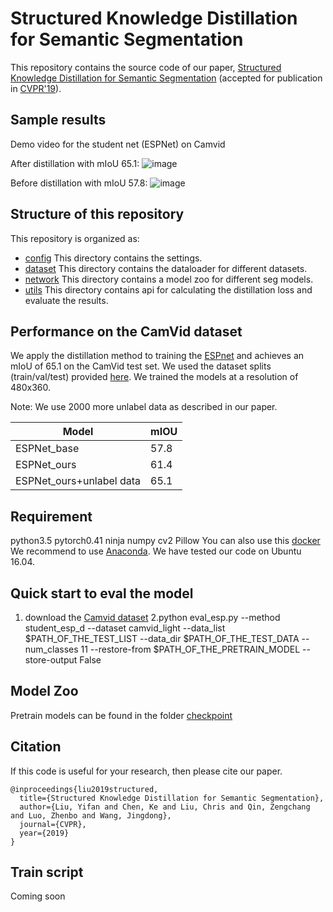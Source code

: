 #  Structured Knowledge Distillation for Semantic Segmentation

This repository contains the source code of our paper, [Structured Knowledge Distillation for Semantic Segmentation](https://arxiv.org/pdf/1903.04197.pdf) (accepted for publication in [CVPR'19](http://cvpr2019.thecvf.com/)).

## Sample results

Demo video for the student net (ESPNet) on Camvid

After distillation with mIoU 65.1:
![image]( https://github.com/irfanICMLL/structure_knowledge_distillation/blob/master/demo/output_sd_esp.gif)

Before distillation with mIoU 57.8:
![image]( https://github.com/irfanICMLL/structure_knowledge_distillation/blob/master/demo/output_base_esp.gif)
  



## Structure of this repository
This repository is organized as:
* [config](/config/) This directory contains the settings.
* [dataset](/dataset/) This directory contains the dataloader for different datasets.
* [network](/network/) This directory contains a model zoo for different seg models.
* [utils](/utils/) This directory contains api for calculating the distillation loss and evaluate the results.

## Performance on the CamVid dataset
We apply the distillation method to training the [ESPnet](https://github.com/sacmehta/ESPNet) and achieves an mIoU of 65.1 on the CamVid test set. We used the dataset splits (train/val/test) provided [here](https://github.com/alexgkendall/SegNet-Tutorial). We trained the models at a resolution of 480x360.

Note: We use 2000 more unlabel data as described in our paper.

| Model | mIOU | 
| --  | -- |
| ESPNet_base | 57.8 |
| ESPNet_ours | 61.4 |
| ESPNet_ours+unlabel data | 65.1 |


## Requirement
python3.5 
pytorch0.41 
ninja 
numpy 
cv2 
Pillow
You can also use this [docker](https://hub.docker.com/r/rainbowsecret/pytorch04/tags/)
We recommend to use [Anaconda](https://conda.io/docs/user-guide/install/linux.html). We have tested our code on Ubuntu 16.04.

## Quick start to eval the model
1. download the [Camvid dataset](https://github.com/alexgkendall/SegNet-Tutorial)
2.python eval_esp.py --method student_esp_d --dataset camvid_light --data_list $PATH_OF_THE_TEST_LIST --data_dir $PATH_OF_THE_TEST_DATA --num_classes 11 --restore-from $PATH_OF_THE_PRETRAIN_MODEL --store-output False

## Model Zoo
Pretrain models can be found in the folder [checkpoint](/checkpoint/)



## Citation
If this code is useful for your research, then please cite our paper.
```
@inproceedings{liu2019structured,
  title={Structured Knowledge Distillation for Semantic Segmentation},
  author={Liu, Yifan and Chen, Ke and Liu, Chris and Qin, Zengchang and Luo, Zhenbo and Wang, Jingdong},
  journal={CVPR},
  year={2019}
}
```


## Train script
Coming soon
